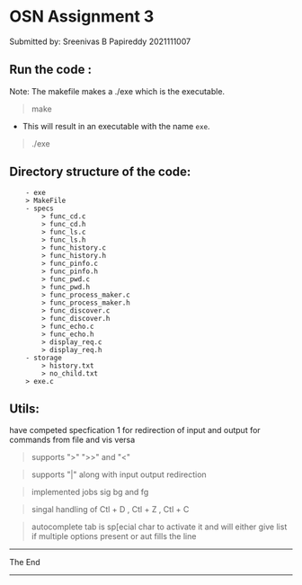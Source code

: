 # OSN Assignment 3

Submitted by:
Sreenivas B Papireddy
2021111007


## Run the code :

Note: The makefile makes a ./exe which is the executable.

> make

- This will result in an executable with the name `exe`.

> ./exe

## Directory structure of the code:

```
    - exe
    > MakeFile
    - specs
        > func_cd.c
        > func_cd.h
        > func_ls.c
        > func_ls.h
        > func_history.c        
        > func_history.h
        > func_pinfo.c
        > func_pinfo.h
        > func_pwd.c
        > func_pwd.h
        > func_process_maker.c        
        > func_process_maker.h
        > func_discover.c
        > func_discover.h
        > func_echo.c
        > func_echo.h
        > display_req.c
        > display_req.h
    - storage
        > history.txt
        > no_child.txt    
    > exe.c
```

## Utils:

have competed specfication 1 for redirection of input and output for commands from file and vis versa

>supports ">" ">>" and "<"

>supports "|" along with input output redirection

>implemented jobs sig bg and fg

>singal handling of Ctl + D , Ctl + Z , Ctl + C

>autocomplete tab is sp[ecial char to activate it and will either give list if multiple options present or aut fills the line

---

The End

---